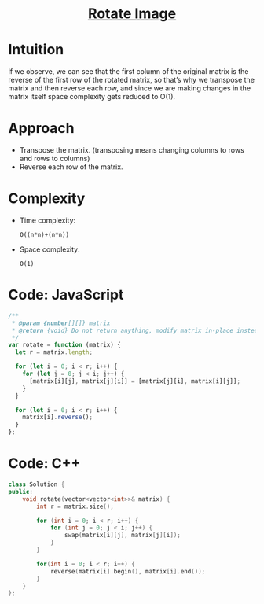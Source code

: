 <h1 align="center"><a href="https://leetcode.com/problems/rotate-image/" target="_blank">Rotate Image</a></h1>

# Intuition

<!-- Describe your first thoughts on how to solve this problem. -->

If we observe, we can see that the first column of the original matrix is the reverse of the first row of the rotated matrix, so that’s why we transpose the matrix and then reverse each row, and since we are making changes in the matrix itself space complexity gets reduced to O(1).

# Approach

<!-- Describe your approach to solving the problem. -->

- Transpose the matrix. (transposing means changing columns to rows and rows to columns)
- Reverse each row of the matrix.

# Complexity

- Time complexity:
  <!-- Add your time complexity here, e.g. $$O(n)$$ -->

  `O((n*n)+(n*n))`

- Space complexity:
  <!-- Add your space complexity here, e.g. $$O(n)$$ -->
  `O(1)`

# Code: JavaScript

```javascript
/**
 * @param {number[][]} matrix
 * @return {void} Do not return anything, modify matrix in-place instead.
 */
var rotate = function (matrix) {
  let r = matrix.length;

  for (let i = 0; i < r; i++) {
    for (let j = 0; j < i; j++) {
      [matrix[i][j], matrix[j][i]] = [matrix[j][i], matrix[i][j]];
    }
  }

  for (let i = 0; i < r; i++) {
    matrix[i].reverse();
  }
};
```

# Code: C++

```c++
class Solution {
public:
    void rotate(vector<vector<int>>& matrix) {
        int r = matrix.size();

        for (int i = 0; i < r; i++) {
            for (int j = 0; j < i; j++) {
                swap(matrix[i][j], matrix[j][i]);
            }
        }

        for(int i = 0; i < r; i++) {
            reverse(matrix[i].begin(), matrix[i].end());
        }
    }
};
```
